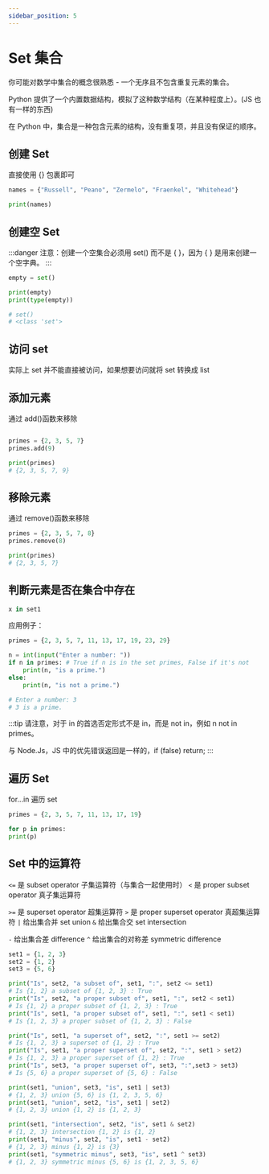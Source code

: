 ```yaml
---
sidebar_position: 5
---
```


# Set 集合

你可能对数学中集合的概念很熟悉 - 一个无序且不包含重复元素的集合。

Python 提供了一个内置数据结构，模拟了这种数学结构（在某种程度上）。(JS 也有一样的东西)

在 Python 中，集合是一种包含元素的结构，没有重复项，并且没有保证的顺序。

## 创建 Set

直接使用 {} 包裹即可

```python
names = {"Russell", "Peano", "Zermelo", "Fraenkel", "Whitehead"}

print(names)
```

## 创建空 Set

:::danger
注意：创建一个空集合必须用 set() 而不是 { }，因为 { } 是用来创建一个空字典。
:::

```python
empty = set()

print(empty)
print(type(empty))

# set()
# <class 'set'>
```

## 访问 set

实际上 set 并不能直接被访问，如果想要访问就将 set 转换成 list

## 添加元素

通过 add()函数来移除

```python

primes = {2, 3, 5, 7}
primes.add(9)

print(primes)
# {2, 3, 5, 7, 9}
```

## 移除元素

通过 remove()函数来移除

```python
primes = {2, 3, 5, 7, 8}
primes.remove(8)

print(primes)
# {2, 3, 5, 7}
```

## 判断元素是否在集合中存在

```python
x in set1
```

应用例子：

```python
primes = {2, 3, 5, 7, 11, 13, 17, 19, 23, 29}

n = int(input("Enter a number: "))
if n in primes: # True if n is in the set primes, False if it's not
    print(n, "is a prime.")
else:
    print(n, "is not a prime.")

# Enter a number: 3
# 3 is a prime.
```

:::tip
请注意，对于 in 的首选否定形式不是 in，而是 not in，例如 n not in primes。

与 Node.Js，JS 中的优先错误返回是一样的，if (false) return;
:::

## 遍历 Set

for...in 遍历 set

```python
primes = {2, 3, 5, 7, 11, 13, 17, 19}

for p in primes:
print(p)
```

## Set 中的运算符

`<=` 是 subset operator 子集运算符（与集合一起使用时）
`<` 是 proper subset operator 真子集运算符

`>=` 是 superset operator 超集运算符
`>` 是 proper superset operator 真超集运算符
`|` 给出集合并 set union
`&` 给出集合交 set intersection

`-` 给出集合差 difference
`^` 给出集合的对称差 symmetric difference

```python
set1 = {1, 2, 3}
set2 = {1, 2}
set3 = {5, 6}

print("Is", set2, "a subset of", set1, ":", set2 <= set1)
# Is {1, 2} a subset of {1, 2, 3} : True
print("Is", set2, "a proper subset of", set1, ":", set2 < set1)
# Is {1, 2} a proper subset of {1, 2, 3} : True
print("Is", set1, "a proper subset of", set1, ":", set1 < set1)
# Is {1, 2, 3} a proper subset of {1, 2, 3} : False

print("Is", set1, "a superset of", set2, ":", set1 >= set2)
# Is {1, 2, 3} a superset of {1, 2} : True
print("Is", set1, "a proper superset of", set2, ":", set1 > set2)
# Is {1, 2, 3} a proper superset of {1, 2} : True
print("Is", set3, "a proper superset of", set3, ":",set3 > set3)
# Is {5, 6} a proper superset of {5, 6} : False

print(set1, "union", set3, "is", set1 | set3)
# {1, 2, 3} union {5, 6} is {1, 2, 3, 5, 6}
print(set1, "union", set2, "is", set1 | set2)
# {1, 2, 3} union {1, 2} is {1, 2, 3}

print(set1, "intersection", set2, "is", set1 & set2)
# {1, 2, 3} intersection {1, 2} is {1, 2}
print(set1, "minus", set2, "is", set1 - set2)
# {1, 2, 3} minus {1, 2} is {3}
print(set1, "symmetric minus", set3, "is", set1 ^ set3)
# {1, 2, 3} symmetric minus {5, 6} is {1, 2, 3, 5, 6}

```

